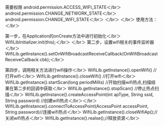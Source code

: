 需要权限
android.permission.ACCESS_WIFI_STATE＜/br＞
android.permission.CHANGE_NETWORK_STATE＜/br＞
android.permission.CHANGE_WIFI_STATE＜/br＞
＜/br＞
＜/br＞
使用方法：＜/br＞

第一步，在Application的onCreate方法中进行初始化＜/br＞
WifiLibInitializer.init(this);＜/br＞
＜/br＞
第二步，设置wifi相关的事件监听器＜/br＞
WifiLib.getInstance().setOnWifiBroadcastReceiveCallback(OnWifiBroadcastReceiveCallback cbk);＜/br＞

第四步，调用相关方法进行wifi操作＜/br＞
WifiLib.getInstance().openWifi() //打开wifi＜/br＞
WifiLib.getInstance().closeWifi() //打开wifi＜/br＞
WifiLib.getInstance().startScan(long periodMillis) //开始扫描wifi热点,扫描结果在第二步的回调中获取＜/br＞
WifiLib.getInstance().stopScan() //停止热点扫描＜/br＞
WifiLib.getInstance().createAccessPoint(int apType, String ssid, String password) //创建wifi热点＜/br＞＜/br＞
WifiLib.getInstance().connectToAccessPoint(AccessPoint accessPoint, String password)//连接wifi热点＜/br＞
WifiLib.getInstance().closeWifiAp();//关闭wifi热点＜/br＞
WifiLib.getInstance().realse();//释放资源＜/br＞

